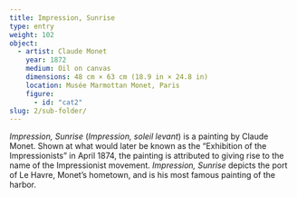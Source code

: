 ```yaml
---
title: Impression, Sunrise
type: entry
weight: 102
object:
  - artist: Claude Monet
    year: 1872
    medium: Oil on canvas
    dimensions: 48 cm × 63 cm (18.9 in × 24.8 in)
    location: Musée Marmottan Monet, Paris
    figure:
      - id: "cat2"
slug: 2/sub-folder/
---
```


*Impression, Sunrise* (*Impression, soleil levant*) is a painting by Claude
Monet. Shown at what would later be known as the “Exhibition of the
Impressionists” in April 1874, the painting is attributed to giving rise to the
name of the Impressionist movement. *Impression, Sunrise* depicts the port of Le
Havre, Monet’s hometown, and is his most famous painting of the harbor.